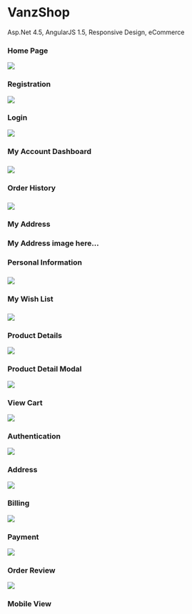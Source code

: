 # VanzShop
Asp.Net 4.5, AngularJS 1.5, Responsive Design, eCommerce

<h3>Home Page</h3>
<img src="https://raw.githubusercontent.com/gadjetboi/VanzShop/master/VanzShop/Content/images/readme/home.jpg">

<h3>Registration</h3>
<img src="https://raw.githubusercontent.com/gadjetboi/VanzShop/master/VanzShop/Content/images/readme/register.jpg">

<h3>Login</h3>
<img src="https://raw.githubusercontent.com/gadjetboi/VanzShop/master/VanzShop/Content/images/readme/login.jpg">

<h3>My Account Dashboard<h3>
<img src="https://raw.githubusercontent.com/gadjetboi/VanzShop/master/VanzShop/Content/images/readme/my-account.jpg">
<h3>Order History<h3>
<img src="https://raw.githubusercontent.com/gadjetboi/VanzShop/master/VanzShop/Content/images/readme/my-order.jpg">
<h3>My Address<h3>
<p>My Address image here...</p>
<h3>Personal Information<h3>
<img src="https://raw.githubusercontent.com/gadjetboi/VanzShop/master/VanzShop/Content/images/readme/personal-info.jpg">
<h3>My Wish List<h3>
<img src="https://raw.githubusercontent.com/gadjetboi/VanzShop/master/VanzShop/Content/images/readme/wish-list.jpg">

<h3>Product Details</h3>
<img src="https://raw.githubusercontent.com/gadjetboi/VanzShop/master/VanzShop/Content/images/readme/product-detail.jpg">
<h3>Product Detail Modal</h3>
<img src="https://raw.githubusercontent.com/gadjetboi/VanzShop/master/VanzShop/Content/images/readme/product-detail-modal.jpg">
<h3>View Cart</h3>
<img src="https://raw.githubusercontent.com/gadjetboi/VanzShop/master/VanzShop/Content/images/readme/my-cart.jpg">

<h3>Authentication</h3>
<img src="https://raw.githubusercontent.com/gadjetboi/VanzShop/master/VanzShop/Content/images/readme/authentication.jpg">
<h3>Address</h3>
<img src="https://raw.githubusercontent.com/gadjetboi/VanzShop/master/VanzShop/Content/images/readme/checkout-address.jpg">
<h3>Billing</h3>
<img src="https://raw.githubusercontent.com/gadjetboi/VanzShop/master/VanzShop/Content/images/readme/checkout-billing.jpg">
<h3>Payment</h3>
<img src="https://raw.githubusercontent.com/gadjetboi/VanzShop/master/VanzShop/Content/images/readme/checkout-payment.jpg">
<h3>Order Review</h3>
<img src="https://raw.githubusercontent.com/gadjetboi/VanzShop/master/VanzShop/Content/images/readme/checkout-order.jpg">
<h3>Mobile View</h3>

